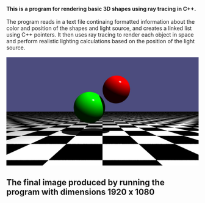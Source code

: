 **This is a program for rendering basic 3D shapes using ray tracing in C++.** <br>
<br>
The program reads in a text file continaing formatted information about the color and position of the shapes and light source, and creates a linked list using C++ pointers. It then uses ray tracing to render each object in space and perform realistic lighting calculations based on the position of the light source. <br> <br>
![image](rt.jpg)
<br>
## The final image produced by running the program with dimensions 1920 x 1080
